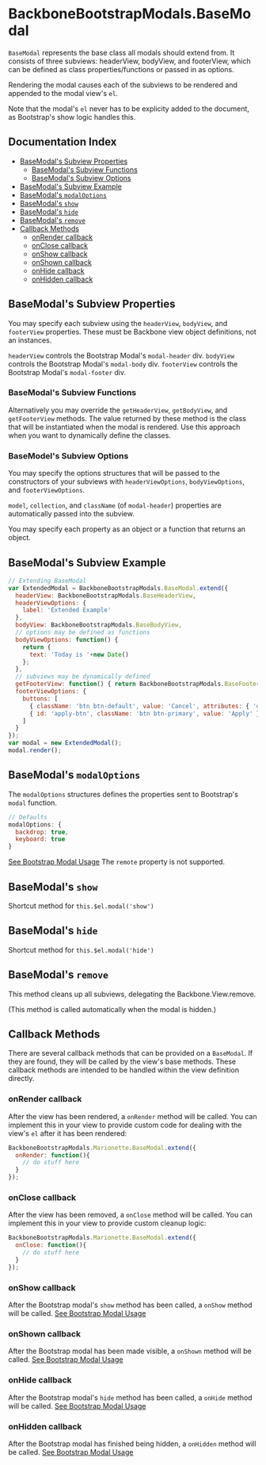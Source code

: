 # BackboneBootstrapModals.BaseModal

`BaseModal` represents the base class all modals should extend from. It 
consists of three subviews: headerView, bodyView, and footerView, which can be defined as class properties/functions or passed in as options.

Rendering the modal causes each of the subviews to be rendered and appended to the modal view's `el`.

Note that the modal's `el` never has to be explicity added to the document, as Bootstrap's show logic handles this.

## Documentation Index

* [BaseModal's Subview Properties](#basemodals-subview-properties)
  * [BaseModal's Subview Functions](#basemodals-subview-functions)
  * [BaseModal's Subview Options](#basemodals-subview-options)
* [BaseModal's Subview Example](#basemodals-subviews-example)
* [BaseModal's `modalOptions`](#basemodals-modaloptions)
* [BaseModal's `show`](#basemodals-show)
* [BaseModal's `hide`](#basemodals-hide)
* [BaseModal's `remove`](#basemodals-remove)
* [Callback Methods](#callback-methods)
  * [onRender callback](#onrender-callback)
  * [onClose callback](#onclose-callback)
  * [onShow callback](#onshow-callback)
  * [onShown callback](#onshown-callback)
  * [onHide callback](#onhide-callback)
  * [onHidden callback](#onhidden-callback)

## BaseModal's Subview Properties

You may specify each subview using the `headerView`, `bodyView`, and `footerView` properties.
These must be Backbone view object definitions, not an instances.

`headerView` controls the Bootstrap Modal's `modal-header` div. 
`bodyView` controls the Bootstrap Modal's `modal-body` div. 
`footerView` controls the Bootstrap Modal's `modal-footer` div. 

### BaseModal's Subview Functions

Alternatively you may override the `getHeaderView`, `getBodyView`, and `getFooterView` methods. The value returned by these method is the class that will be instantiated when the modal is rendered. Use this approach when you want to dynamically define the classes.

### BaseModel's Subview Options

You may specify the options structures that will be passed to the constructors of your subviews with `headerViewOptions`, `bodyViewOptions`, and `footerViewOptions`.

`model`, `collection`, and `className` (of `modal-header`) properties are automatically passed into the subview.

You may specify each property as an object or a function that returns an object.

## BaseModal's Subview Example

```javascript
// Extending BaseModal
var ExtendedModal = BackboneBootstrapModals.BaseModal.extend({
  headerView: BackboneBootstrapModals.BaseHeaderView,
  headerViewOptions: {
    label: 'Extended Example'
  },
  bodyView: BackboneBootstrapModals.BaseBodyView,
  // options may be defined as functions
  bodyViewOptions: function() {
    return {
      text: 'Today is '+new Date()
    };
  },
  // subviews may be dynamically defined
  getFooterView: function() { return BackboneBootstrapModals.BaseFooterView; },
  footerViewOptions: {
    buttons: [
      { className: 'btn btn-default', value: 'Cancel', attributes: { 'data-dismiss': 'modal', 'aria-hidden': 'true' }},
      { id: 'apply-btn', className: 'btn btn-primary', value: 'Apply' }
    ]
  }
});
var modal = new ExtendedModal();
modal.render();
```

## BaseModal's `modalOptions`

The `modalOptions` structures defines the properties sent to Bootstrap's `modal` function.

```javascript
// Defaults
modalOptions: {
  backdrop: true,
  keyboard: true
}
```

[See Bootstrap Modal Usage](http://getbootstrap.com/javascript/#modals-usage)
The `remote` property is not supported.

## BaseModal's `show`

Shortcut method for `this.$el.modal('show')`

## BaseModal's `hide`

Shortcut method for `this.$el.modal('hide')`

## BaseModal's `remove`

This method cleans up all subviews, delegating the Backbone.View.remove.

(This method is called automatically when the modal is hidden.)

## Callback Methods

There are several callback methods that can be provided on a
`BaseModal`. If they are found, they will be called by the
view's base methods. These callback methods are intended to be
handled within the view definition directly.

### onRender callback

After the view has been rendered, a `onRender` method will be called.
You can implement this in your view to provide custom code for dealing
with the view's `el` after it has been rendered:

```js
BackboneBootstrapModals.Marionette.BaseModal.extend({
  onRender: function(){
    // do stuff here
  }
});
```

### onClose callback

After the view has been removed, a `onClose` method will be called.
You can implement this in your view to provide custom cleanup logic:

```js
BackboneBootstrapModals.Marionette.BaseModal.extend({
  onClose: function(){
    // do stuff here
  }
});
```

### onShow callback

After the Bootstrap modal's `show` method has been called, a `onShow` method will be called. 
[See Bootstrap Modal Usage](http://getbootstrap.com/javascript/#modals-usage)

### onShown callback

After the Bootstrap modal has been made visible, a `onShown` method will be called.
[See Bootstrap Modal Usage](http://getbootstrap.com/javascript/#modals-usage)

### onHide callback

After the Bootstrap modal's `hide` method has been called, a `onHide` method will be called. 
[See Bootstrap Modal Usage](http://getbootstrap.com/javascript/#modals-usage)

### onHidden callback

After the Bootstrap modal has finished being hidden, a `onHidden` method will be called. 
[See Bootstrap Modal Usage](http://getbootstrap.com/javascript/#modals-usage)
